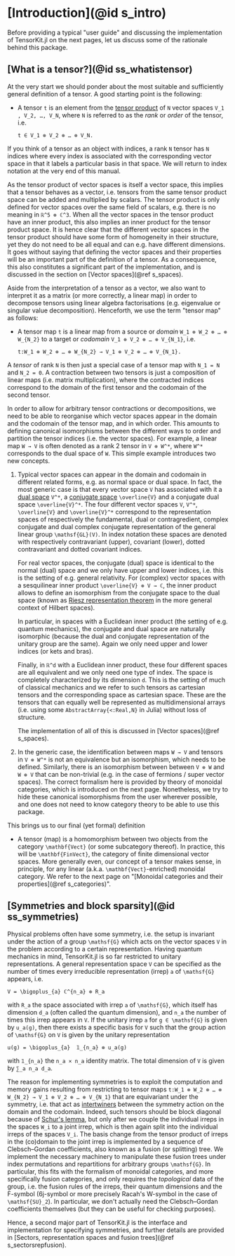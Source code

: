 # [Introduction](@id s_intro)

Before providing a typical "user guide" and discussing the implementation of TensorKit.jl
on the next pages, let us discuss some of the rationale behind this package.

## [What is a tensor?](@id ss_whatistensor)

At the very start we should ponder about the most suitable and sufficiently general
definition of a tensor. A good starting point is the following:

*   A tensor ``t`` is an element from the
    [tensor product](https://en.wikipedia.org/wiki/Tensor_product) of ``N`` vector spaces
    ``V_1 , V_2, …, V_N``, where ``N`` is referred to as the *rank* or *order* of the
    tensor, i.e.

    ``t ∈ V_1 ⊗ V_2 ⊗ … ⊗ V_N.``

If you think of a tensor as an object with indices, a rank ``N`` tensor has ``N`` indices
where every index is associated with the corresponding vector space in that it labels a
particular basis in that space. We will return to index notation at the very end of this
manual.

As the tensor product of vector spaces is itself a vector space, this implies that a tensor
behaves as a vector, i.e. tensors from the same tensor product space can be added and
multiplied by scalars. The tensor product is only defined for vector spaces over the same
field of scalars, e.g. there is no meaning in ``ℝ^5 ⊗ ℂ^3``. When all the vector spaces in
the tensor product have an inner product, this also implies an inner product for the tensor
product space. It is hence clear that the different vector spaces in the tensor product
should have some form of homogeneity in their structure, yet they do not need to be all
equal and can e.g. have different dimensions. It goes without saying that defining the
vector spaces and their properties will be an important part of the definition of a tensor.
As a consequence, this also constitutes a significant part of the implementation, and is
discussed in the section on [Vector spaces](@ref s_spaces).

Aside from the interpretation of a tensor as a vector, we also want to interpret it as a
matrix (or more correctly, a linear map) in order to decompose tensors using linear algebra
factorisations (e.g. eigenvalue or singular value decomposition). Henceforth, we use the
term "tensor map" as follows:

*   A tensor map ``t`` is a linear map from a source or *domain*
    ``W_1 ⊗ W_2 ⊗ … ⊗ W_{N_2}`` to a target or *codomain* ``V_1 ⊗ V_2 ⊗ … ⊗ V_{N_1}``, i.e.

    ``t:W_1 ⊗ W_2 ⊗ … ⊗ W_{N_2} → V_1 ⊗ V_2 ⊗ … ⊗ V_{N_1}.``

A *tensor* of rank ``N`` is then just a special case of a tensor map with ``N_1 = N`` and
``N_2 = 0``. A contraction between two tensors is just a composition of linear maps (i.e.
matrix multiplication), where the contracted indices correspond to the domain of the first
tensor and the codomain of the second tensor.

In order to allow for arbitrary tensor contractions or decompositions, we need to be able to
reorganise which vector spaces appear in the domain and the codomain of the tensor map, and
in which order. This amounts to defining canonical isomorphisms between the different ways
to order and partition the tensor indices (i.e. the vector spaces). For example, a linear
map ``W → V`` is often denoted as a rank 2 tensor in ``V ⊗ W^*``, where ``W^*`` corresponds
to the dual space of ``W``. This simple example introduces two new concepts.

1.  Typical vector spaces can appear in the domain and codomain in different related forms,
    e.g. as normal space or dual space. In fact, the most generic case is that every vector
    space ``V`` has associated with it
    a [dual space](https://en.wikipedia.org/wiki/Dual_space) ``V^*``,
    a [conjugate space](https://en.wikipedia.org/wiki/Complex_conjugate_vector_space)
    ``\overline{V}`` and a conjugate dual space ``\overline{V}^*``. The four different
    vector spaces ``V``, ``V^*``, ``\overline{V}`` and ``\overline{V}^*`` correspond to the
    representation spaces of respectively the fundamental, dual or contragredient, complex
    conjugate and dual complex conjugate representation of the general linear group
    ``\mathsf{GL}(V)``. In index notation these spaces are denoted with respectively
    contravariant (upper), covariant (lower), dotted contravariant and dotted covariant
    indices.

    For real vector spaces, the conjugate (dual) space is identical to the normal (dual)
    space and we only have upper and lower indices, i.e. this is the setting of e.g.
    general relativity. For (complex) vector spaces with a sesquilinear inner product
    ``\overline{V} ⊗ V → ℂ``, the inner product allows to define an isomorphism from the
    conjugate space to the dual space (known as
    [Riesz representation theorem](https://en.wikipedia.org/wiki/Riesz_representation_theorem)
    in the more general context of Hilbert spaces).

    In particular, in spaces with a Euclidean inner product (the setting of e.g. quantum
    mechanics), the conjugate and dual space are naturally isomorphic (because the dual and
    conjugate representation of the unitary group are the same). Again we only need upper
    and lower indices (or kets and bras).

    Finally, in ``ℝ^d`` with a Euclidean inner product, these four different spaces are all
    equivalent and we only need one type of index. The space is completely characterized by
    its dimension ``d``. This is the setting of much of classical mechanics and we refer to
    such tensors as cartesian tensors and the corresponding space as cartesian space. These
    are the tensors that can equally well be represented as multidimensional arrays (i.e.
    using some `AbstractArray{<:Real,N}` in Julia) without loss of structure.

    The implementation of all of this is discussed in [Vector spaces](@ref s_spaces).

2.  In the generic case, the identification between maps ``W → V`` and tensors in
    ``V ⊗ W^*`` is not an equivalence but an isomorphism, which needs to be defined.
    Similarly, there is an isomorphism between between ``V ⊗ W`` and ``W ⊗ V`` that can be
    non-trivial (e.g. in the case of fermions / super vector spaces). The correct formalism
    here is provided by theory of monoidal categories, which is introduced on the next
    page. Nonetheless, we try to hide these canonical isomorphisms from the user wherever
    possible, and one does not need to know category theory to be able to use this package.

This brings us to our final (yet formal) definition

*   A tensor (map) is a homomorphism between two objects from the category ``\mathbf{Vect}``
    (or some subcategory thereof). In practice, this will be ``\mathbf{FinVect}``, the
    category of finite dimensional vector spaces. More generally even, our concept of a
    tensor makes sense, in principle, for any linear (a.k.a. ``\mathbf{Vect}``-enriched)
    monoidal category. We refer to the next page on
    "[Monoidal categories and their properties](@ref s_categories)".

## [Symmetries and block sparsity](@id ss_symmetries)

Physical problems often have some symmetry, i.e. the setup is invariant under the action of
a group ``\mathsf{G}`` which acts on the vector spaces ``V`` in the problem according to a
certain representation. Having quantum mechanics in mind, TensorKit.jl is so far restricted
to unitary representations. A general representation space ``V`` can be specified as the
number of times every irreducible representation (irrep) ``a`` of ``\mathsf{G}`` appears,
i.e.

``V = \bigoplus_{a} ℂ^{n_a} ⊗ R_a``

with ``R_a`` the space associated with irrep ``a`` of ``\mathsf{G}``, which itself has
dimension ``d_a`` (often called the quantum dimension), and ``n_a`` the number of times
this irrep appears in ``V``. If the unitary irrep ``a`` for ``g ∈ \mathsf{G}`` is given by
``u_a(g)``, then there exists a specific basis for ``V`` such that the group action of
``\mathsf{G}`` on ``V`` is given by the unitary representation

``u(g) = \bigoplus_{a}  𝟙_{n_a} ⊗ u_a(g)``

with ``𝟙_{n_a}`` the ``n_a × n_a`` identity matrix. The total dimension of ``V`` is given
by ``∑_a n_a d_a``.

The reason for implementing symmetries is to exploit the computation and memory gains
resulting from restricting to tensor maps ``t:W_1 ⊗ W_2 ⊗ … ⊗ W_{N_2} → V_1 ⊗ V_2 ⊗ … ⊗
V_{N_1}`` that are equivariant under the symmetry, i.e. that act as
[intertwiners](https://en.wikipedia.org/wiki/Equivariant_map#Representation_theory)
between the symmetry action on the domain and the codomain. Indeed, such tensors should be
block diagonal because of [Schur's lemma](https://en.wikipedia.org/wiki/Schur%27s_lemma),
but only after we couple the individual irreps in the spaces ``W_i`` to a joint irrep,
which is then again split into the individual irreps of the spaces ``V_i``. The basis
change from the tensor product of irreps in the (co)domain to the joint irrep is implemented
by a sequence of Clebsch–Gordan coefficients, also known as a fusion (or splitting) tree.
We implement the necessary machinery to manipulate these fusion trees under index
permutations and repartitions for arbitrary groups ``\mathsf{G}``. In particular, this fits
with the formalism of monoidal categories, and more specifically fusion categories,
and only requires the *topological* data of the group, i.e. the fusion rules of the irreps,
their quantum dimensions and the F-symbol (6j-symbol or more precisely Racah's W-symbol in
the case of ``\mathsf{SU}_2``). In particular, we don't actually need the Clebsch–Gordan
coefficients themselves (but they can be useful for checking purposes).

Hence, a second major part of TensorKit.jl is the interface and implementation for
specifying symmetries, and further details are provided in
[Sectors, representation spaces and fusion trees](@ref s_sectorsrepfusion).
